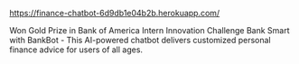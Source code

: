 https://finance-chatbot-6d9db1e04b2b.herokuapp.com/

Won Gold Prize in Bank of America Intern Innovation Challenge
Bank Smart with BankBot - This AI-powered chatbot delivers customized personal finance advice for users of all ages.
